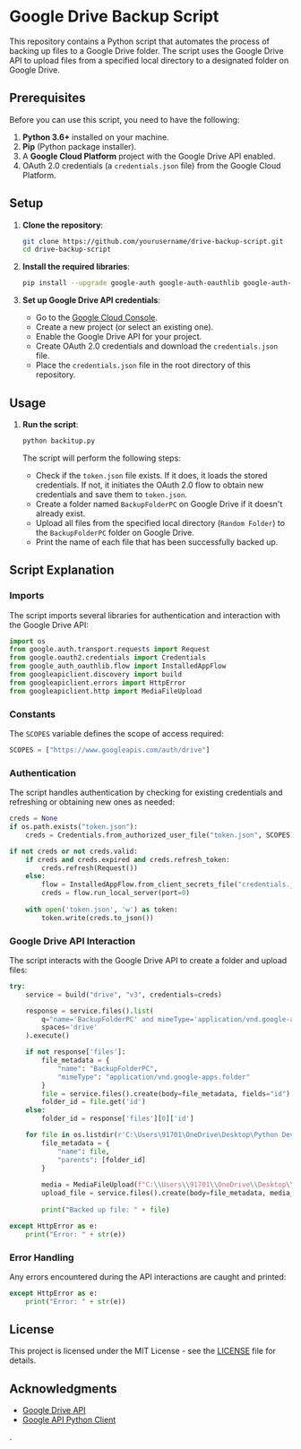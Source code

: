 
# Google Drive Backup Script

This repository contains a Python script that automates the process of backing up files to a Google Drive folder. The script uses the Google Drive API to upload files from a specified local directory to a designated folder on Google Drive.

## Prerequisites

Before you can use this script, you need to have the following:

1. **Python 3.6+** installed on your machine.
2. **Pip** (Python package installer).
3. A **Google Cloud Platform** project with the Google Drive API enabled.
4. OAuth 2.0 credentials (a `credentials.json` file) from the Google Cloud Platform.

## Setup

1. **Clone the repository**:
    ```bash
    git clone https://github.com/yourusername/drive-backup-script.git
    cd drive-backup-script
    ```

2. **Install the required libraries**:
    ```bash
    pip install --upgrade google-auth google-auth-oauthlib google-auth-httplib2 google-api-python-client
    ```

3. **Set up Google Drive API credentials**:
    - Go to the [Google Cloud Console](https://console.cloud.google.com/).
    - Create a new project (or select an existing one).
    - Enable the Google Drive API for your project.
    - Create OAuth 2.0 credentials and download the `credentials.json` file.
    - Place the `credentials.json` file in the root directory of this repository.

## Usage

1. **Run the script**:
    ```bash
    python backitup.py
    ```

    The script will perform the following steps:
    
    - Check if the `token.json` file exists. If it does, it loads the stored credentials. If not, it initiates the OAuth 2.0 flow to obtain new credentials and save them to `token.json`.
    - Create a folder named `BackupFolderPC` on Google Drive if it doesn't already exist.
    - Upload all files from the specified local directory (`Random Folder`) to the `BackupFolderPC` folder on Google Drive.
    - Print the name of each file that has been successfully backed up.

## Script Explanation

### Imports

The script imports several libraries for authentication and interaction with the Google Drive API:

```python
import os
from google.auth.transport.requests import Request
from google.oauth2.credentials import Credentials
from google_auth_oauthlib.flow import InstalledAppFlow
from googleapiclient.discovery import build
from googleapiclient.errors import HttpError
from googleapiclient.http import MediaFileUpload
```

### Constants

The `SCOPES` variable defines the scope of access required:

```python
SCOPES = ["https://www.googleapis.com/auth/drive"]
```

### Authentication

The script handles authentication by checking for existing credentials and refreshing or obtaining new ones as needed:

```python
creds = None
if os.path.exists("token.json"):
    creds = Credentials.from_authorized_user_file("token.json", SCOPES)

if not creds or not creds.valid:
    if creds and creds.expired and creds.refresh_token:
        creds.refresh(Request())
    else:
        flow = InstalledAppFlow.from_client_secrets_file("credentials.json", SCOPES)
        creds = flow.run_local_server(port=0)
    
    with open('token.json', 'w') as token:
        token.write(creds.to_json())
```

### Google Drive API Interaction

The script interacts with the Google Drive API to create a folder and upload files:

```python
try:
    service = build("drive", "v3", credentials=creds)

    response = service.files().list(
        q="name='BackupFolderPC' and mimeType='application/vnd.google-apps.folder'",
        spaces='drive'
    ).execute()

    if not response['files']:
        file_metadata = {
            "name": "BackupFolderPC",
            "mimeType": "application/vnd.google-apps.folder"
        }
        file = service.files().create(body=file_metadata, fields="id").execute()
        folder_id = file.get('id')
    else:
        folder_id = response['files'][0]['id']

    for file in os.listdir(r'C:\Users\91701\OneDrive\Desktop\Python Development\File Backup System\Random Folder'):
        file_metadata = {
            "name": file,
            "parents": [folder_id]
        }
        
        media = MediaFileUpload(f"C:\\Users\\91701\\OneDrive\\Desktop\\Python Development\\File Backup System\\Random Folder/{file}")
        upload_file = service.files().create(body=file_metadata, media_body=media, fields="id").execute()
        
        print("Backed up file: " + file)

except HttpError as e:
    print("Error: " + str(e))
```

### Error Handling

Any errors encountered during the API interactions are caught and printed:

```python
except HttpError as e:
    print("Error: " + str(e))
```

## License

This project is licensed under the MIT License - see the [LICENSE](LICENSE) file for details.

## Acknowledgments

- [Google Drive API](https://developers.google.com/drive)
- [Google API Python Client](https://github.com/googleapis/google-api-python-client)

.

